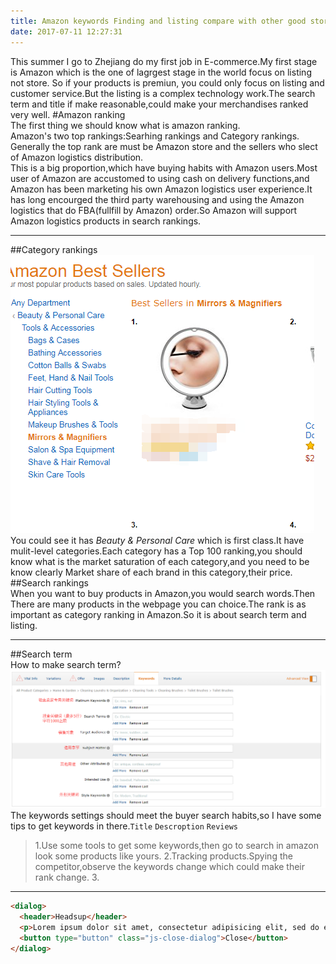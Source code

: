 ```yaml
---
title: Amazon keywords Finding and listing compare with other good store
date: 2017-07-11 12:27:31
---
```


This summer I go to Zhejiang do my first job in E-commerce.My first stage is Amazon which is the one of lagrgest stage in the world focus on listing not store. 
So if your products is premiun, you could only focus on listing and customer service.But the listing is a complex technology work.The search term and title if make reasonable,could make your merchandises ranked very well. 
#Amazon ranking  
The first thing we should know what is amazon ranking.  
Amazon's two top rankings:Searhing rankings and Category rankings.  
Generally the top rank are must be Amazon store and the sellers who slect of Amazon logistics distribution.  
This is a big proportion,which have buying habits with Amazon users.Most user of Amazon are accustomed to using cash on delivery functions,and Amazon has been marketing his own Amazon logistics user experience.It has long encourged the third party warehousing and  using the Amazon logistics that do FBA(fullfill by Amazon) order.So Amazon will support Amazon logistics products in search rankings. 

--- 
##Category rankings  
![loading...](/images/Amazon_store/node_rank.png "Category rankings") 
You could see it has *Beauty & Personal Care* which is first class.It have mulit-level categories.Each category has a Top 100 ranking,you should know what is the market saturation of each category,and you need to be know clearly Market share of each brand in this category,their price.
##Search rankings  
When you want to buy products in Amazon,you would search words.Then There are many products in the webpage you can choice.The rank is as important as category ranking in Amazon.So it is about search term and listing.

---
##Search term  
How to make search term?  
![loading...](/images/Amazon_store/Keywords.png "Search Term")
The keywords settings should meet the buyer search habits,so I have some tips to get keywords in there.`Title` `Descroption` `Reviews`

> 1.Use some tools to get some keywords,then go to search in amazon look some products like yours.
> 2.Tracking products.Spying the competitor,observe the keywords change which could make their rank change.
> 3.


---



```html
<dialog>
  <header>Headsup</header>
  <p>Lorem ipsum dolor sit amet, consectetur adipisicing elit, sed do eiusmod tempor incididunt ut labore et dolore magna.</p>
  <button type="button" class="js-close-dialog">Close</button>
</dialog>
```